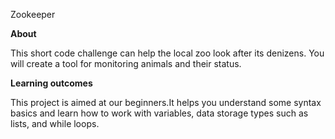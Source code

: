 Zookeeper <br>
<p>
 <b>About </b> 

This short code challenge can help the local zoo look after its denizens. You will create a tool for monitoring animals and their status.

<b> Learning outcomes </b>
<p>


This project is aimed at our beginners.It helps you understand some syntax basics and learn how to work with variables, data storage types such as lists, and while loops.

